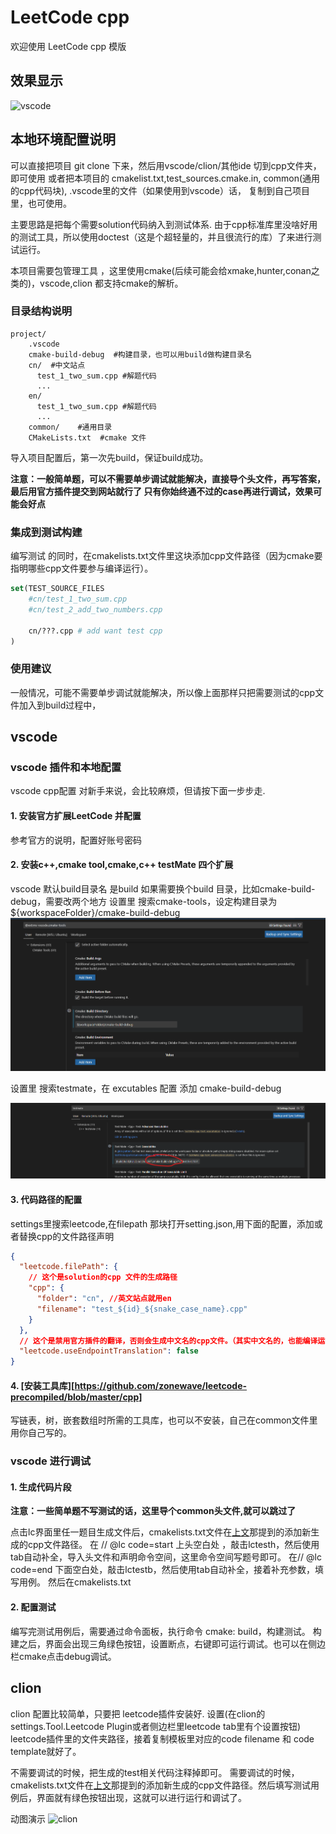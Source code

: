 # LeetCode cpp 
欢迎使用 LeetCode cpp  模版




## 效果显示
![vscode](https://pic.imgdb.cn/item/670ccfcdd29ded1a8cd9f738.gif)

## 本地环境配置说明
可以直接把项目 git clone 下来，然后用vscode/clion/其他ide 切到cpp文件夹，即可使用
或者把本项目的 cmakelist.txt,test_sources.cmake.in, common(通用的cpp代码块), .vscode里的文件（如果使用到vscode）话， 复制到自己项目里，也可使用。

主要思路是把每个需要solution代码纳入到测试体系.
由于cpp标准库里没啥好用的测试工具，所以使用doctest（这是个超轻量的，并且很流行的库）了来进行测试运行。

本项目需要包管理工具 ，这里使用cmake(后续可能会给xmake,hunter,conan之类的)，vscode,clion 都支持cmake的解析。

### 目录结构说明
```
project/
    .vscode
    cmake-build-debug  #构建目录，也可以用build做构建目录名
    cn/  #中文站点
      test_1_two_sum.cpp #解题代码
      ...
    en/ 
      test_1_two_sum.cpp #解题代码
      ...
    common/    #通用目录
    CMakeLists.txt  #cmake 文件

```
导入项目配置后，第一次先build，保证build成功。

**注意：一般简单题，可以不需要单步调试就能解决，直接导个头文件，再写答案，最后用官方插件提交到网站就行了
只有你始终通不过的case再进行调试，效果可能会好点**

### 集成到测试构建
编写测试 的同时，在cmakelists.txt文件里这块添加cpp文件路径（因为cmake要指明哪些cpp文件要参与编译运行）。
```cmake
set(TEST_SOURCE_FILES
    #cn/test_1_two_sum.cpp
    #cn/test_2_add_two_numbers.cpp

    cn/???.cpp # add want test cpp
)
```

### 使用建议
一般情况，可能不需要单步调试就能解决，所以像上面那样只把需要测试的cpp文件加入到build过程中，


## vscode 

### vscode 插件和本地配置
vscode cpp配置 对新手来说，会比较麻烦，但请按下面一步步走.
#### 1. 安装官方扩展LeetCode 并配置 

参考官方的说明，配置好账号密码

#### 2. 安装c++,cmake tool,cmake,c++ testMate 四个扩展

vscode 默认build目录名 是build
如果需要换个build 目录，比如cmake-build-debug，需要改两个地方
设置里 搜索cmake-tools，设定构建目录为 ${workspaceFolder}/cmake-build-debug
![builddir](./img/builddir.png)

设置里 搜索testmate，在 excutables 配置 添加 cmake-build-debug

![testmatedir](./img/testmatedir.png)


#### 3. 代码路径的配置
settings里搜索leetcode,在filepath 那块打开setting.json,用下面的配置，添加或者替换cpp的文件路径声明

```json
{
  "leetcode.filePath": {
    // 这个是solution的cpp 文件的生成路径
    "cpp": {
      "folder": "cn", //英文站点就用en
      "filename": "test_${id}_${snake_case_name}.cpp"
    }
  },
  // 这个是禁用官方插件的翻译，否则会生成中文名的cpp文件。（其实中文名的，也能编译运行，就是容易调失败）
  "leetcode.useEndpointTranslation": false
}
```

#### 4. [安装工具库][https://github.com/zonewave/leetcode-precompiled/blob/master/cpp]
写链表，树，嵌套数组时所需的工具库，也可以不安装，自己在common文件里用你自己写的。


### vscode 进行调试



#### 1. 生成代码片段
**注意：一些简单题不写测试的话，这里导个common头文件,就可以跳过了**

点击lc界面里任一题目生成文件后，cmakelists.txt文件在[上文](#集成到测试构建)那提到的添加新生成的cpp文件路径。
在    // @lc code=start 上头空白处 ，敲击lctesth，然后使用tab自动补全，导入头文件和声明命令空间，这里命令空间写题号即可。
在// @lc code=end 下面空白处，敲击lctestb，然后使用tab自动补全，接着补充参数，填写用例。
然后在cmakelists.txt

#### 2. 配置测试


编写完测试用例后，需要通过命令面板，执行命令 cmake: build，构建测试。
构建之后，界面会出现三角绿色按钮，设置断点，右键即可运行调试。也可以在侧边栏cmake点击debug调试。


## clion 
clion 配置比较简单，只要把 leetcode插件安装好.
设置(在clion的settings.Tool.Leetcode Plugin或者侧边栏里leetcode tab里有个设置按钮)
leetcode插件里的文件夹路径，接着复制模板里对应的code filename 和 code template就好了。

不需要调试的时候，把生成的test相关代码注释掉即可。
需要调试的时候，cmakelists.txt文件在[上文](#集成到测试构建)那提到的添加新生成的cpp文件路径。然后填写测试用例后，界面就有绿色按钮出现，这就可以进行运行和调试了。

动图演示
![clion](https://pic.imgdb.cn/item/670ccee5d29ded1a8cd8d5be.gif)



